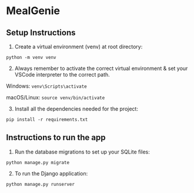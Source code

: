 # MealGenie


## Setup Instructions

1. Create a virtual environment (venv) at root directory:

`python -m venv venv`

2. Always remember to activate the correct virtual environment & set your VSCode interpreter to the correct path.

Windows: `venv\Scripts\activate`

macOS/Linux: `source venv/bin/activate`


3. Install all the dependencies needed for the project:

`pip install -r requirements.txt`


## Instructions to run the app

1. Run the database migrations to set up your SQLite files:

`python manage.py migrate`

2. To run the Django application:

`python manage.py runserver`
